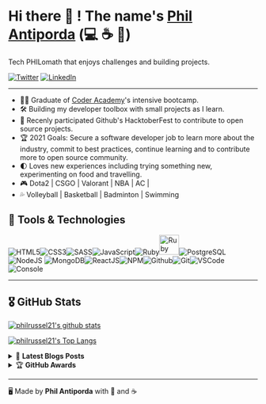 <!--
**philrussel21/philrussel21** is a ✨ _special_ ✨ repository because its `README.md` (this file) appears on your GitHub profile. -->

# Hi there 👋 ! The name's [Phil Antiporda](https://philantiporda.netlify.app/) (:computer: :coffee: :open_book:)

Tech PHILomath that enjoys challenges and building projects.

[![Twitter](https://img.shields.io/badge/twitter-%231DA1F2.svg?&style=for-the-badge&logo=twitter&logoColor=white)](https://twitter.com/PeelRasel) [![LinkedIn](https://img.shields.io/badge/linkedin-%230077B5.svg?&style=for-the-badge&logo=linkedin&logoColor=white)](https://www.linkedin.com/in/philantiporda/)

---

- 🧑‍💻 Graduate of [Coder Academy](https://coderacademy.edu.au/)'s intensive bootcamp.
- 🛠️ Building my developer toolbox with small projects as I learn.
- 💝 Recenly participated Github's HacktoberFest to contribute to open source projects.
- 🏆 2021 Goals: Secure a software developer job to learn more about the industry, commit to best practices, continue learning and to contribute more to open source community.
- 🌓 Loves new experiences including trying something new, experimenting on food and travelling.
- 🎮 Dota2 | CSGO | Valorant | NBA | AC |
- 💦 Volleyball | Basketball | Badminton | Swimming

## 🧰 Tools & Technologies

![HTML5](https://img.icons8.com/color/40/html-5.png)![CSS3](https://img.icons8.com/color/40/css3.png)![SASS](https://img.icons8.com/color/40/sass.png)![JavaScript](https://img.icons8.com/color/40/javascript.png)![Ruby](https://img.icons8.com/color/40/ruby-programming-language.png)<img src="https://upload.wikimedia.org/wikipedia/commons/1/16/Ruby_on_Rails-logo.png" alt="Ruby on Rails" height="40">![PostgreSQL](https://img.icons8.com/color/40/000000/postgreesql.png)![NodeJS](https://img.icons8.com/color/40/nodejs.png)
![MongoDB](https://img.icons8.com/color/40/000000/mongodb.png)![ReactJS](https://img.icons8.com/color/40/react-native.png)![NPM](https://img.icons8.com/color/40/npm.png)![Github](https://img.icons8.com/material-outlined/40/github.png)![Git](https://img.icons8.com/color/40/git.png)![VSCode](https://img.icons8.com/color/40/visual-studio-code-2019.png)![Console](https://img.icons8.com/color/40/console.png)

---

## 🎖️ GitHub Stats

[![philrussel21's github stats](https://github-readme-stats.vercel.app/api?username=philrussel21&show_icons=true&theme=dracula)](https://github.com/philrussel21)

[![philrussel21's Top Langs](https://github-readme-stats.vercel.app/api/top-langs/?username=philrussel21&hide=css,html&layout=compact)](https://github.com/philrussel21)

<details>
    <summary>&#128240 <b>Latest Blogs Posts</b></summary><br/>

<!-- BLOG-POST-LIST:START -->

- [Currency Conversion made easy with Ruby Gems](https://medium.com/@phil.antiporda21/currency-conversion-feature-made-easy-with-ruby-gems-88bbb4232273)
- [Intro - You won't succeed!](https://medium.com/@phil.antiporda21/you-wont-succeed-cf4a597b7e7a)
<!-- BLOG-POST-LIST:END -->

</details>

<details>
    <summary>&#127942 <b>GitHub Awards</b></summary><br/>

![Github Trophy](https://github-profile-trophy.vercel.app/?username=philrussel21)

</details>

---

🖥️ Made by **Phil Antiporda** with 💖 and ☕
